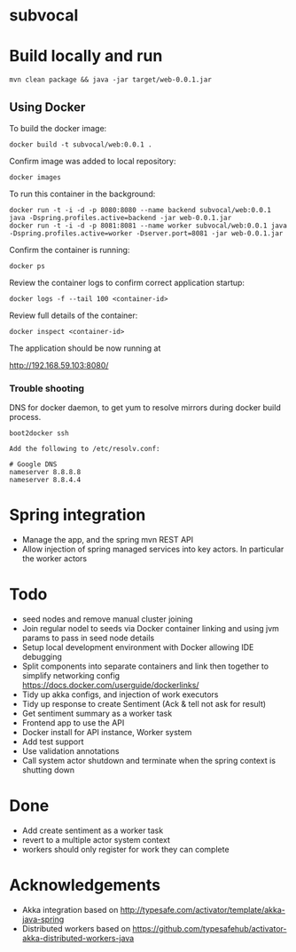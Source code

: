 subvocal
========

# Build locally and run

```
mvn clean package && java -jar target/web-0.0.1.jar
```

## Using Docker

To build the docker image:

```
docker build -t subvocal/web:0.0.1 .
```

Confirm image was added to local repository:

```
docker images
```

To run this container in the background:

```
docker run -t -i -d -p 8080:8080 --name backend subvocal/web:0.0.1 java -Dspring.profiles.active=backend -jar web-0.0.1.jar
docker run -t -i -d -p 8081:8081 --name worker subvocal/web:0.0.1 java -Dspring.profiles.active=worker -Dserver.port=8081 -jar web-0.0.1.jar
```

Confirm the container is running:

```
docker ps
```

Review the container logs to confirm correct application startup:

```
docker logs -f --tail 100 <container-id>
```

Review full details of the container:

```
docker inspect <container-id>
```

The application should be now running at

http://192.168.59.103:8080/

### Trouble shooting
DNS for docker daemon, to get yum to resolve mirrors during docker build process.
```
boot2docker ssh

Add the following to /etc/resolv.conf:

# Google DNS
nameserver 8.8.8.8
nameserver 8.8.4.4
```

# Spring integration

- Manage the app, and the spring mvn REST API
- Allow injection of spring managed services into key actors.  In particular the worker actors

# Todo
- seed nodes and remove manual cluster joining
- Join regular nodel to seeds via Docker container linking and using jvm params to pass in seed node details
- Setup local development environment with Docker allowing IDE debugging
- Split components into separate containers and link then together to simplify networking config https://docs.docker.com/userguide/dockerlinks/
- Tidy up akka configs, and injection of work executors
- Tidy up response to create Sentiment (Ack & tell not ask for result)
- Get sentiment summary as a worker task
- Frontend app to use the API
- Docker install for API instance, Worker system
- Add test support
- Use validation annotations
- Call system actor shutdown and terminate when the spring context is shutting down

# Done
- Add create sentiment as a worker task
- revert to a multiple actor system context
- workers should only register for work they can complete

# Acknowledgements

- Akka integration based on http://typesafe.com/activator/template/akka-java-spring
- Distributed workers based on https://github.com/typesafehub/activator-akka-distributed-workers-java
